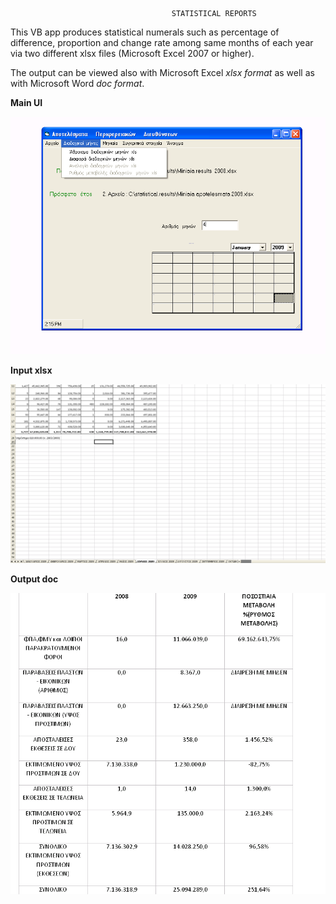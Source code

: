                                         STATISTICAL REPORTS


This VB app produces statistical numerals such as percentage of difference, proportion and change rate among same months of each year via two different xlsx files (Microsoft Excel 2007 or higher).

The output can be viewed also with Microsoft Excel *xlsx format* as well as with Microsoft Word *doc format*.  

**Main UI**

![img1.png](img/img1.png "")

**Input xlsx**

![img2.png](img/img2.png "")

**Output doc**

![img3.png](img/img3.png "")

